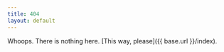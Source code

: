 ```yaml
---
title: 404
layout: default
---
```


Whoops. There is nothing here. [This way, please]({{ base.url }}/index).
